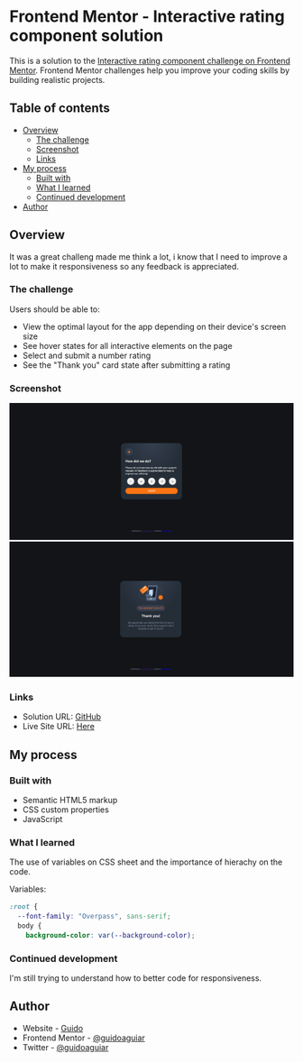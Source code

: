 # Frontend Mentor - Interactive rating component solution

This is a solution to the [Interactive rating component challenge on Frontend Mentor](https://www.frontendmentor.io/challenges/interactive-rating-component-koxpeBUmI). Frontend Mentor challenges help you improve your coding skills by building realistic projects. 

## Table of contents

- [Overview](#overview)
  - [The challenge](#the-challenge)
  - [Screenshot](#screenshot)
  - [Links](#links)
- [My process](#my-process)
  - [Built with](#built-with)
  - [What I learned](#what-i-learned)
  - [Continued development](#continued-development)
- [Author](#author)

## Overview

It was a great challeng made me think a lot, i know that I need to improve a lot to make it responsiveness so any feedback is appreciated.

### The challenge

Users should be able to:

- View the optimal layout for the app depending on their device's screen size
- See hover states for all interactive elements on the page
- Select and submit a number rating
- See the "Thank you" card state after submitting a rating

### Screenshot

![Screenshot 1](./images/screenshot-rating.png)
![Screenshot 2](./images/screenshot-rating2.png)

### Links

- Solution URL: [GitHub](https://github.com/guidoaguiar/guidoaguiar.github.io/tree/main/frontendmentor/interactive-rating)
- Live Site URL: [Here](https://guidoaguiar.github.io/frontendmentor/interactive-rating/)

## My process

### Built with

- Semantic HTML5 markup
- CSS custom properties
- JavaScript

### What I learned

The use of variables on CSS sheet and the importance of hierachy on the code.

Variables:
```css
:root {
  --font-family: "Overpass", sans-serif;
  body {
    background-color: var(--background-color);
```

### Continued development

I'm still trying to understand how to better code for responsiveness.

## Author

- Website - [Guido](https://www.linkedin.com/in/guidoaguiar/?locale=en_US)
- Frontend Mentor - [@guidoaguiar](https://www.frontendmentor.io/profile/guidoaguiar)
- Twitter - [@guidoaguiar](https://www.twitter.com/guidoaguiar)
